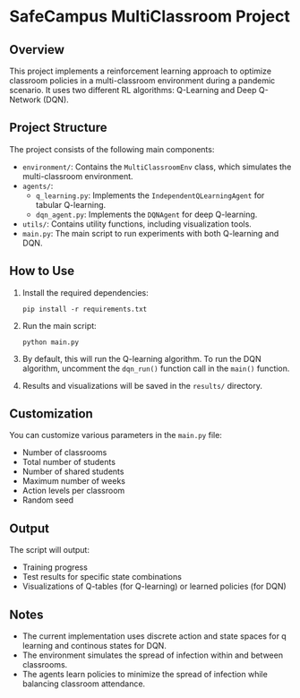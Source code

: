 # SafeCampus MultiClassroom Project

## Overview
This project implements a reinforcement learning approach to optimize classroom policies in a multi-classroom environment during a pandemic scenario. It uses two different RL algorithms: Q-Learning and Deep Q-Network (DQN).

## Project Structure
The project consists of the following main components:

- `environment/`: Contains the `MultiClassroomEnv` class, which simulates the multi-classroom environment.
- `agents/`: 
  - `q_learning.py`: Implements the `IndependentQLearningAgent` for tabular Q-learning.
  - `dqn_agent.py`: Implements the `DQNAgent` for deep Q-learning.
- `utils/`: Contains utility functions, including visualization tools.
- `main.py`: The main script to run experiments with both Q-learning and DQN.

## How to Use

1. Install the required dependencies:
   ```
   pip install -r requirements.txt
   ```

2. Run the main script:
   ```
   python main.py
   ```

3. By default, this will run the Q-learning algorithm. To run the DQN algorithm, uncomment the `dqn_run()` function call in the `main()` function.

4. Results and visualizations will be saved in the `results/` directory.

## Customization

You can customize various parameters in the `main.py` file:

- Number of classrooms
- Total number of students
- Number of shared students
- Maximum number of weeks
- Action levels per classroom
- Random seed

## Output

The script will output:
- Training progress
- Test results for specific state combinations
- Visualizations of Q-tables (for Q-learning) or learned policies (for DQN)

## Notes

- The current implementation uses discrete action and state spaces for q learning and continous states for DQN.
- The environment simulates the spread of infection within and between classrooms.
- The agents learn policies to minimize the spread of infection while balancing classroom attendance.



